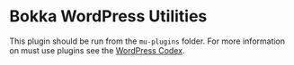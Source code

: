 # Bokka WordPress Utilities

This plugin should be run from the `mu-plugins` folder. For more information on must use plugins see the [WordPress Codex](https://codex.wordpress.org/Must_Use_Plugins).